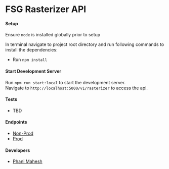 # FSG Rasterizer API

#### Setup
Ensure `node` is installed globally prior to setup

In terminal navigate to project root directory and run following commands to install the dependencies:  
- Run `npm install`  

#### Start Development Server
Run `npm run start:local` to start the development server.  
Navigate to `http://localhost:5000/v1/rasterizer` to access the api. 

#### Tests 
- TBD

#### Endpoints
- [Non-Prod](http://localhost:5000/v1/rasterizer)
- [Prod](http://localhost:5000/v1/rasetrizer)

#### Developers 
- [Phani Mahesh](https://github.com/fourthofaugust)
